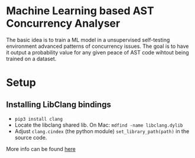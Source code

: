 # Machine Learning based AST Concurrency Analyser

The basic idea is to train a ML model in a unsupervised self-testing environment advanced patterns of concurrency issues. The goal is to have it output a probability value for any given peace of AST code wihtout being trained on a dataset.

# Setup

## Installing LibClang bindings
- `pip3 install clang`
- Locate the libclang shared lib. On Mac: `mdfind -name libclang.dylib`
- Adjust `clang.cindex` (the python module) `set_library_path(path)` in the source code.

More info can be found [here](https://eli.thegreenplace.net/2011/07/03/parsing-c-in-python-with-clang)